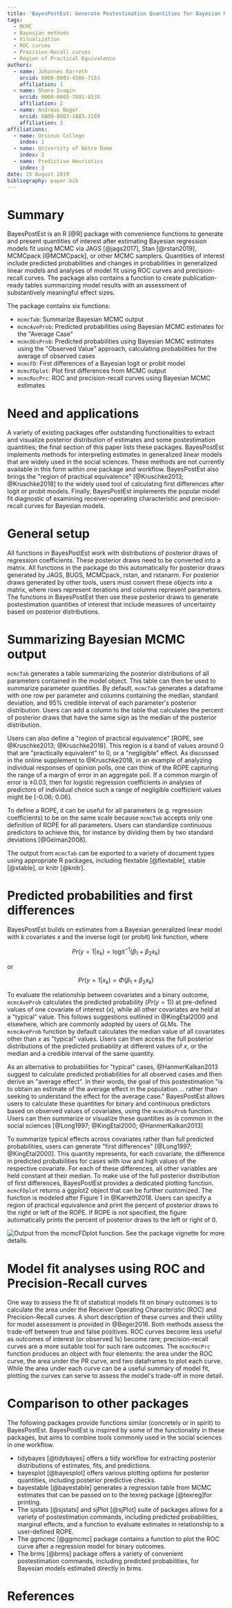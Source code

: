 ```yaml
---
title: 'BayesPostEst: Generate Postestimation Quantities for Bayesian MCMC Estimation'
tags:
  - MCMC
  - Bayesian methods
  - Visualization
  - ROC curves
  - Precision-Recall curves
  - Region of Practical Equivalence
authors:
  - name: Johannes Karreth
    orcid: 0000-0003-4586-7153
    affiliation: 1
  - name: Shana Scogin
    orcid: 0000-0002-7801-853X
    affiliation: 2
  - name: Andreas Beger
    orcid: 0000-0003-1883-3169
    affiliation: 3    
affiliations:
  - name: Ursinus College
    index: 1
  - name: University of Notre Dame
    index: 2
  - name: Predictive Heuristics
  	index: 3
date: 15 August 2019
bibliography: paper.bib
---
```


# Summary

BayesPostEst is an R [@R] package with convenience functions to generate and present quantities of interest after estimating Bayesian regression models fit using MCMC via JAGS [@jags2017], Stan [@rstan2019], MCMCpack [@MCMCpack], or other MCMC samplers. Quantities of interest include predicted probabilities and changes in probabilities in generalized linear models and analyses of model fit using ROC curves and precision-recall curves. The package also contains a function to create publication-ready tables summarizing model results with an assessment of substantively meaningful effect sizes.

The package contains six functions:

- `mcmcTab`: Summarize Bayesian MCMC output
- `mcmcAveProb`: Predicted probabilities using Bayesian MCMC estimates for the "Average Case"
- `mcmcObsProb`: Predicted probabilities using Bayesian MCMC estimates using the "Observed Value" approach, calculating probabilities for the average of observed cases
- `mcmcFD`: First differences of a Bayesian logit or probit model
- `mcmcFDplot`: Plot first differences from MCMC output
- `mcmcRocPrc`: ROC and precision-recall curves using Bayesian MCMC estimates

# Need and applications

A variety of existing packages offer outstanding functionalities to extract and visualize posterior distribution of estimates and some postestimation quantities; the final section of this paper lists these packages. BayesPostEst implements methods for interpreting estimates in generalized linear models that are widely used in the social sciences. These methods are not currently available in this form within one package and workflow. BayesPostEst also brings the "region of practical equivalence" [@Kruschke2013; @Kruschke2018] to the widely used tool of calculating first differences after logit or probit models. Finally, BayesPostEst implements the popular model fit diagnostic of examining receiver-operating characteristic and precision-recall curves for Bayesian models. 

# General setup

All functions in BayesPostEst work with distributions of posterior draws of regression coefficients. These posterior draws need to be converted into a matrix. All functions in the package do this automatically for posterior draws generated by JAGS, BUGS, MCMCpack, rstan, and rstanarm. For posterior draws generated by other tools, users must convert these objects into a matrix, where rows represent iterations and columns represent parameters. The functions in BayesPostEst then use these posterior draws to generate postestimation quantities of interest that include measures of uncertainty based on posterior distributions.

# Summarizing Bayesian MCMC output

`mcmcTab` generates a table summarizing the posterior distributions of all parameters contained in the model object. This table can then be used to summarize parameter quantities. By default, `mcmcTab` generates a dataframe with one row per parameter and columns containing the median, standard deviation, and 95% credible interval of each parameter's posterior distribution. Users can add a column to the table that calculates the percent of posterior draws that have the same sign as the median of the posterior distribution. 

Users can also define a "region of practical equivalence" [ROPE, see @Kruschke2013; @Kruschke2018]. This region is a band of values around 0 that are "practically equivalent" to 0, or a "negligible" effect. As discussed in the online supplement to @Kruschke2018, in an example of analyzing individual responses of opinion polls, one can think of the ROPE capturing the range of a margin of error in an aggregate poll. If a common margin of error is $\pm0.03$, then for logistic regression coefficients in analyses of predictors of individual choice such a range of negligible coefficient values might be [-0.06; 0.06].

To define a ROPE, it can be useful for all parameters (e.g. regression coefficients) to be on the same scale because `mcmcTab` accepts only one definition of ROPE for all parameters. Users can standardize continuous predictors to achieve this, for instance by dividing them by two standard deviations [@Gelman2008].

The output from `mcmcTab` can be exported to a variety of document types using appropriate R packages, including flextable [@flextable], xtable [@xtable], or knitr [@knitr]. 

# Predicted probabilities and first differences

BayesPostEst builds on estimates from a Bayesian generalized linear model with $k$ covariates $x$ and the inverse logit (or probit) link function, where 

$$
Pr(y = 1 | x_{k}) = \text{logit}^{-1}(\beta_1 + \beta_2 x_{k})
$$

or 

$$
Pr(y = 1 | x_{k}) = \Phi(\beta_1 + \beta_2 x_{k})
$$

To evaluate the relationship between covariates and a binary outcome, `mcmcAveProb` calculates the predicted probability ($Pr(y = 1)$) at pre-defined values of one covariate of interest ($x$), while all other covariates are held at a "typical" value. This follows suggestions outlined in @KingEtal2000 and elsewhere, which are commonly adopted by users of GLMs. The `mcmcAveProb` function by default calculates the median value of all covariates other than $x$ as "typical" values. Users can then access the full posterior distributions of the predicted probability at different values of $x$, or the median and a credible interval of the same quantity.

As an alternative to probabilities for "typical" cases, @HanmerKalkan2013 suggest to calculate predicted probabilities for all observed cases and then derive an "average effect". In their words, the goal of this postestimation "is to obtain an estimate of the average effect in the population ... rather than seeking to understand the effect for the average case." BayesPostEst allows users to calculate these quantities for binary and continuous predictors based on observed values of covariates, using the `mcmcObsProb` function. Users can then summarize or visualize these quantities as is common in the social sciences [@Long1997; @KingEtal2000; @HanmerKalkan2013] 

To summarize typical effects across covariates rather than full predicted probabilities, users can generate "first differences" [@Long1997; @KingEtal2000]. This quantity represents, for each covariate, the difference in predicted probabilities for cases with low and high values of the respective covariate. For each of these differences, all other variables are held constant at their median. To make use of the full posterior distribution of first differences, BayesPostEst provides a dedicated plotting function. `mcmcFDplot` returns a ggplot2 object that can be further customized. The function is modeled after Figure 1 in @Karreth2018. Users can specify a region of practical equivalence and print the percent of posterior draws to the right or left of the ROPE. If ROPE is not specified, the figure automatically prints the percent of posterior draws to the left or right of 0.

![Output from the `mcmcFDplot` function. See the package vignette for more details.](fd_full.png)

# Model fit analyses using ROC and Precision-Recall curves

One way to assess the fit of statistical models fit on binary outcomes is to calculate the area under the Receiver Operating Characteristic (ROC) and Precision-Recall curves. A short description of these curves and their utility for model assessment is provided in @Beger2016. Both methods assess the trade-off between true and false positives. ROC curves become less useful as outcomes of interest (or observed 1s) become rare; precision-recall curves are a more suitable tool for such rare outcomes. The `mcmcRocPrc` function produces an object with four elements: the area under the ROC curve, the area under the PR curve, and two dataframes to plot each curve. While the area under each curve can be a useful summary of model fit, plotting the curves can serve to assess the model's trade-off in more detail.

# Comparison to other packages

The following packages provide functions similar (concretely or in spirit) to BayesPostEst. BayesPostEst is inspired by some of the functionality in these packages, but aims to combine tools commonly used in the social sciences in one workflow.

- tidybayes [@tidybayes] offers a tidy workflow for extracting posterior distributions of estimates, fits, and predictions.
- bayesplot [@bayesplot] offers various plotting options for posterior quantities, including posterior predictive checks.
- bayestable [@bayestable] generates a regression table from MCMC estimates that can be passed on to the texreg package [@texreg]for printing.
- The sjstats [@sjstats] and sjPlot [@sjPlot] suite of packages allows for a variety of postestimation commands, including predicted probabilities, marginal effects, and a function to evaluate estimates in relationship to a user-defined ROPE.
- The ggmcmc [@ggmcmc] package contains a function to plot the ROC curve after a regression model for binary outcomes.
- The brms [@brms] package offers a variety of convenient postestimation commands, including predicted probabilities, for Bayesian models estimated directly in brms.

# References